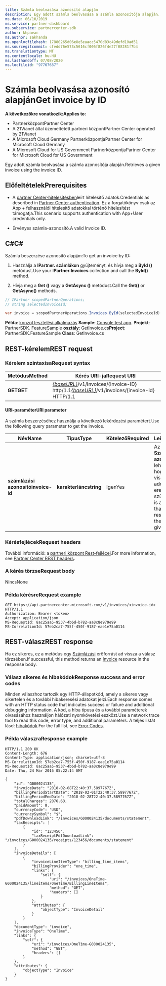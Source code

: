 ```yaml
---
title: Számla beolvasása azonosító alapján
description: Egy adott számla beolvasása a számla azonosítója alapján.
ms.date: 06/10/2019
ms.service: partner-dashboard
ms.subservice: partnercenter-sdk
author: khpavan
ms.author: sakhanda
ms.openlocfilehash: 17880265d06e8e5eaacc5470d83c49defd10ad51
ms.sourcegitcommit: cfedd76e573c5616cf006f826f4e27f08281f7b4
ms.translationtype: MT
ms.contentlocale: hu-HU
ms.lasthandoff: 07/08/2020
ms.locfileid: "97767687"
---
```

# <a name="get-invoice-by-id"></a><span data-ttu-id="8d79d-103">Számla beolvasása azonosító alapján</span><span class="sxs-lookup"><span data-stu-id="8d79d-103">Get invoice by ID</span></span>

<span data-ttu-id="8d79d-104">**A következőkre vonatkozik:**</span><span class="sxs-lookup"><span data-stu-id="8d79d-104">**Applies to:**</span></span>

- <span data-ttu-id="8d79d-105">Partnerközpont</span><span class="sxs-lookup"><span data-stu-id="8d79d-105">Partner Center</span></span>
- <span data-ttu-id="8d79d-106">A 21Vianet által üzemeltetett partneri központ</span><span class="sxs-lookup"><span data-stu-id="8d79d-106">Partner Center operated by 21Vianet</span></span>
- <span data-ttu-id="8d79d-107">A Microsoft Cloud Germany Partnerközpontja</span><span class="sxs-lookup"><span data-stu-id="8d79d-107">Partner Center for Microsoft Cloud Germany</span></span>
- <span data-ttu-id="8d79d-108">A Microsoft Cloud for US Government Partnerközpontja</span><span class="sxs-lookup"><span data-stu-id="8d79d-108">Partner Center for Microsoft Cloud for US Government</span></span>

<span data-ttu-id="8d79d-109">Egy adott számla beolvasása a számla azonosítója alapján.</span><span class="sxs-lookup"><span data-stu-id="8d79d-109">Retrieves a given invoice using the invoice ID.</span></span>

## <a name="prerequisites"></a><span data-ttu-id="8d79d-110">Előfeltételek</span><span class="sxs-lookup"><span data-stu-id="8d79d-110">Prerequisites</span></span>

- <span data-ttu-id="8d79d-111">A [partner Center-hitelesítésben](partner-center-authentication.md)leírt hitelesítő adatok.</span><span class="sxs-lookup"><span data-stu-id="8d79d-111">Credentials as described in [Partner Center authentication](partner-center-authentication.md).</span></span> <span data-ttu-id="8d79d-112">Ez a forgatókönyv csak az App + felhasználói hitelesítő adatokkal történő hitelesítést támogatja.</span><span class="sxs-lookup"><span data-stu-id="8d79d-112">This scenario supports authentication with App+User credentials only.</span></span>

- <span data-ttu-id="8d79d-113">Érvényes számla-azonosító.</span><span class="sxs-lookup"><span data-stu-id="8d79d-113">A valid Invoice ID.</span></span>

## <a name="c"></a><span data-ttu-id="8d79d-114">C\#</span><span class="sxs-lookup"><span data-stu-id="8d79d-114">C\#</span></span>

<span data-ttu-id="8d79d-115">Számla beszerzése azonosító alapján:</span><span class="sxs-lookup"><span data-stu-id="8d79d-115">To get an invoice by ID:</span></span>

1. <span data-ttu-id="8d79d-116">Használja a **IPartner. számlákon** gyűjteményt, és hívja meg a **ById ()** metódust.</span><span class="sxs-lookup"><span data-stu-id="8d79d-116">Use your **IPartner.Invoices** collection and call the **ById()** method.</span></span>

2. <span data-ttu-id="8d79d-117">Hívja meg a **Get ()** vagy a **GetAsync ()** metódust.</span><span class="sxs-lookup"><span data-stu-id="8d79d-117">Call the **Get()** or **GetAsync()** methods.</span></span>

``` csharp
// IPartner scopedPartnerOperations;
// string selectedInvoiceId;

var invoice = scopedPartnerOperations.Invoices.ById(selectedInvoiceId).Get();
```

<span data-ttu-id="8d79d-118">**Példa**: [konzol tesztelési alkalmazás](console-test-app.md).</span><span class="sxs-lookup"><span data-stu-id="8d79d-118">**Sample**: [Console test app](console-test-app.md).</span></span> <span data-ttu-id="8d79d-119">**Projekt**: PartnerSDK. FeatureSample **osztály**: GetInvoice.cs</span><span class="sxs-lookup"><span data-stu-id="8d79d-119">**Project**: PartnerSDK.FeatureSample **Class**: GetInvoice.cs</span></span>

## <a name="rest-request"></a><span data-ttu-id="8d79d-120">REST-kérelem</span><span class="sxs-lookup"><span data-stu-id="8d79d-120">REST request</span></span>

### <a name="request-syntax"></a><span data-ttu-id="8d79d-121">Kérelem szintaxisa</span><span class="sxs-lookup"><span data-stu-id="8d79d-121">Request syntax</span></span>

| <span data-ttu-id="8d79d-122">Metódus</span><span class="sxs-lookup"><span data-stu-id="8d79d-122">Method</span></span>  | <span data-ttu-id="8d79d-123">Kérés URI-ja</span><span class="sxs-lookup"><span data-stu-id="8d79d-123">Request URI</span></span>                                                                   |
|---------|-------------------------------------------------------------------------------|
| <span data-ttu-id="8d79d-124">**GET**</span><span class="sxs-lookup"><span data-stu-id="8d79d-124">**GET**</span></span> | <span data-ttu-id="8d79d-125">[*{baseURL}*](partner-center-rest-urls.md)/v1/Invoices/{Invoice-ID} http/1.1</span><span class="sxs-lookup"><span data-stu-id="8d79d-125">[*{baseURL}*](partner-center-rest-urls.md)/v1/invoices/{invoice-id} HTTP/1.1</span></span> |

#### <a name="uri-parameter"></a><span data-ttu-id="8d79d-126">URI-paraméter</span><span class="sxs-lookup"><span data-stu-id="8d79d-126">URI parameter</span></span>

<span data-ttu-id="8d79d-127">A számla beszerzéséhez használja a következő lekérdezési paramétert.</span><span class="sxs-lookup"><span data-stu-id="8d79d-127">Use the following query parameter to get the invoice.</span></span>

| <span data-ttu-id="8d79d-128">Név</span><span class="sxs-lookup"><span data-stu-id="8d79d-128">Name</span></span>           | <span data-ttu-id="8d79d-129">Típus</span><span class="sxs-lookup"><span data-stu-id="8d79d-129">Type</span></span>       | <span data-ttu-id="8d79d-130">Kötelező</span><span class="sxs-lookup"><span data-stu-id="8d79d-130">Required</span></span> | <span data-ttu-id="8d79d-131">Leírás</span><span class="sxs-lookup"><span data-stu-id="8d79d-131">Description</span></span>                                                                                        |
|----------------|------------|----------|----------------------------------------------------------------------------------------------------|
| <span data-ttu-id="8d79d-132">**számlázási azonosító**</span><span class="sxs-lookup"><span data-stu-id="8d79d-132">**invoice-id**</span></span> | <span data-ttu-id="8d79d-133">**karakterlánc**</span><span class="sxs-lookup"><span data-stu-id="8d79d-133">**string**</span></span> | <span data-ttu-id="8d79d-134">Igen</span><span class="sxs-lookup"><span data-stu-id="8d79d-134">Yes</span></span>      | <span data-ttu-id="8d79d-135">Az érték egy **Számlázási azonosító** , amely lehetővé teszi, hogy a viszonteladó egy adott számla eredményét szűrje.</span><span class="sxs-lookup"><span data-stu-id="8d79d-135">The value is an **invoice-id** that allows the reseller to filter the results for a given invoice.</span></span> |

### <a name="request-headers"></a><span data-ttu-id="8d79d-136">Kérésfejlécek</span><span class="sxs-lookup"><span data-stu-id="8d79d-136">Request headers</span></span>

<span data-ttu-id="8d79d-137">További információ: a [partneri központ Rest-fejlécei](headers.md).</span><span class="sxs-lookup"><span data-stu-id="8d79d-137">For more information, see [Partner Center REST headers](headers.md).</span></span>

### <a name="request-body"></a><span data-ttu-id="8d79d-138">A kérés törzse</span><span class="sxs-lookup"><span data-stu-id="8d79d-138">Request body</span></span>

<span data-ttu-id="8d79d-139">Nincs</span><span class="sxs-lookup"><span data-stu-id="8d79d-139">None</span></span>

### <a name="request-example"></a><span data-ttu-id="8d79d-140">Példa kérésre</span><span class="sxs-lookup"><span data-stu-id="8d79d-140">Request example</span></span>

```http
GET https://api.partnercenter.microsoft.com/v1/invoices/<invoice-id> HTTP/1.1
Authorization: Bearer <token>
Accept: application/json
MS-RequestId: 8ac25aa5-9537-4b6d-b782-aa0c8e979e99
MS-CorrelationId: 57eb2ca7-755f-450f-9187-eae1e75a0114
```

## <a name="rest-response"></a><span data-ttu-id="8d79d-141">REST-válasz</span><span class="sxs-lookup"><span data-stu-id="8d79d-141">REST response</span></span>

<span data-ttu-id="8d79d-142">Ha ez sikeres, ez a metódus egy [Számlázási](invoice-resources.md#invoice) erőforrást ad vissza a válasz törzsében.</span><span class="sxs-lookup"><span data-stu-id="8d79d-142">If successful, this method returns an [Invoice](invoice-resources.md#invoice) resource in the response body.</span></span>

### <a name="response-success-and-error-codes"></a><span data-ttu-id="8d79d-143">Válasz sikeres és hibakódok</span><span class="sxs-lookup"><span data-stu-id="8d79d-143">Response success and error codes</span></span>

<span data-ttu-id="8d79d-144">Minden válaszhoz tartozik egy HTTP-állapotkód, amely a sikeres vagy sikertelen és a további hibakeresési adatokat jelzi.</span><span class="sxs-lookup"><span data-stu-id="8d79d-144">Each response comes with an HTTP status code that indicates success or failure and additional debugging information.</span></span> <span data-ttu-id="8d79d-145">A kód, a hiba típusa és a további paraméterek olvasásához használjon hálózati nyomkövetési eszközt.</span><span class="sxs-lookup"><span data-stu-id="8d79d-145">Use a network trace tool to read this code, error type, and additional parameters.</span></span> <span data-ttu-id="8d79d-146">A teljes listát lásd: [hibakódok](error-codes.md).</span><span class="sxs-lookup"><span data-stu-id="8d79d-146">For the full list, see [Error Codes](error-codes.md).</span></span>

### <a name="response-example"></a><span data-ttu-id="8d79d-147">Példa válaszra</span><span class="sxs-lookup"><span data-stu-id="8d79d-147">Response example</span></span>

```http
HTTP/1.1 200 OK
Content-Length: 676
Content-Type: application/json; charset=utf-8
MS-CorrelationId: 57eb2ca7-755f-450f-9187-eae1e75a0114
MS-RequestId: 8ac25aa5-9537-4b6d-b782-aa0c8e979e99
Date: Thu, 24 Mar 2016 05:22:14 GMT

{
    "id": "G000024135",
    "invoiceDate": "2018-02-08T22:40:37.5897767Z",
    "billingPeriodStartDate": "2018-02-01T22:40:37.5897767Z",
    "billingPeriodEndDate": "2018-02-28T22:40:37.5897767Z",
    "totalCharges": 2076.63,
    "paidAmount": 0,
    "currencyCode": "USD",
    "currencySymbol": "$",
    "pdfDownloadLink": "/invoices/G000024135/documents/statement",
    "taxReceipts": [
        {
            "id": "123456",
            "taxReceiptPdfDownloadLink": "/invoices/G000024135/receipts/123456/documents/statement"
        }
    ],
    "invoiceDetails": [
        {
            "invoiceLineItemType": "billing_line_items",
            "billingProvider": "one_time",
            "links": {
                "self": {
                    "uri": "/invoices/OneTime-G000024135/lineitems/OneTime/BillingLineItems",
                    "method": "GET",
                    "headers": []
                }
            },
            "attributes": {
                "objectType": "InvoiceDetail"
            }
        }
    ],
    "documentType": "invoice",
    "invoiceType": "OneTime",
    "links": {
        "self": {
            "uri": "/invoices/OneTime-G000024135",
            "method": "GET",
            "headers": []
        }
    },
    "attributes": {
        "objectType": "Invoice"
    }
}
```
